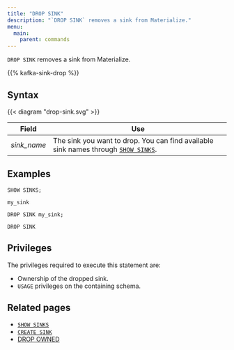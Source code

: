 ```yaml
---
title: "DROP SINK"
description: "`DROP SINK` removes a sink from Materialize."
menu:
  main:
    parent: commands
---
```


`DROP SINK` removes a sink from Materialize.

{{% kafka-sink-drop  %}}

## Syntax

{{< diagram "drop-sink.svg" >}}

Field | Use
------|-----
_sink&lowbar;name_ | The sink you want to drop. You can find available sink names through [`SHOW SINKS`](../show-sinks).

## Examples

```mzsql
SHOW SINKS;
```
```nofmt
my_sink
```
```mzsql
DROP SINK my_sink;
```
```nofmt
DROP SINK
```

## Privileges

The privileges required to execute this statement are:

- Ownership of the dropped sink.
- `USAGE` privileges on the containing schema.

## Related pages

- [`SHOW SINKS`](../show-sinks)
- [`CREATE SINK`](../create-sink)
- [DROP OWNED](../drop-owned)
